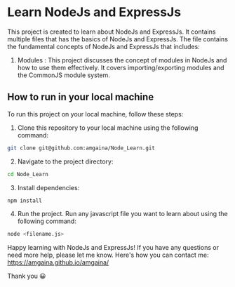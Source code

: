 # Learn NodeJs and ExpressJs
This project is created to learn about NodeJs and ExpressJs. It contains multiple files that has the basics of NodeJs and ExpressJs.
The file contains the fundamental concepts of NodeJs and ExpressJs that includes:
1. Modules : This project discusses the concept of modules in NodeJs and how to use them effectively. It covers importing/exporting modules and the CommonJS module system.

## How to run in your local machine
To run this project on your local machine, follow these steps:

1. Clone this repository to your local machine using the following command:
```bash
git clone git@github.com:amgaina/Node_Learn.git
```
2. Navigate to the project directory:
```bash
cd Node_Learn
```
3. Install dependencies:
```bash
npm install
```
4. Run the project. Run any javascript file you want to learn about using the following command:
```bash
node <filename.js>
```
Happy learning with NodeJs and ExpressJs! If you have any questions or need more help, please let me know.
Here's how you can contact me: https://amgaina.github.io/amgaina/

Thank you 😀
